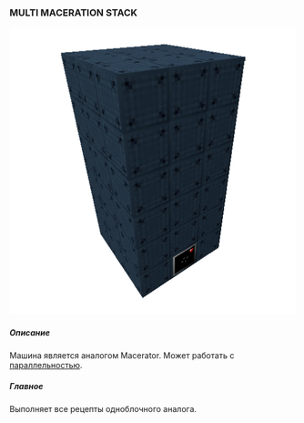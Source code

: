 ### MULTI MACERATION STACK

![LOGO](media/gregtech/ParMacer.png)

##### Описание

Машина является аналогом Macerator. Может работать с [параллельностью](#/mechanics#parallelism).

##### Главное

Выполняет все рецепты одноблочного аналога.
